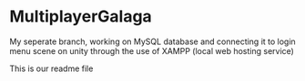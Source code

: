 # MultiplayerGalaga

My seperate branch, working on MySQL database and connecting it to login menu scene on unity through the use of XAMPP (local web hosting service)

This is our readme file
